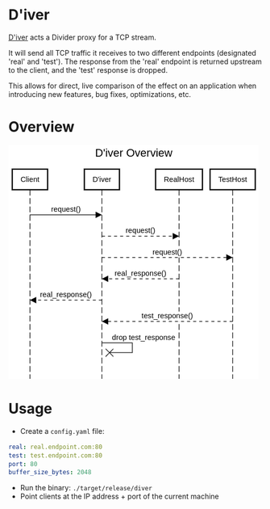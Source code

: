 # D'iver

[D'iver](https://malazan.fandom.com/wiki/D%27ivers) acts a Divider proxy for a TCP stream.

It will send all TCP traffic it receives to two different endpoints (designated 'real'
and 'test'). The response from the 'real' endpoint is returned upstream to the client,
and the 'test' response is dropped.

This allows for direct, live comparison of the effect on an application when introducing new
features, bug fixes, optimizations, etc.

# Overview
![Overview](overview.png)

# Usage
* Create a `config.yaml` file:
```yaml
real: real.endpoint.com:80
test: test.endpoint.com:80
port: 80
buffer_size_bytes: 2048
```
* Run the binary:
`./target/release/diver`
* Point clients at the IP address + port of the current machine
